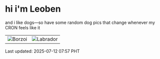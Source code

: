 # hi i'm Leoben

and i like dogs—so have some random dog pics that change whenever my CRON feels like it

|  |  |
|--------|----------|
| ![Borzoi](https://random-dog-vercel.vercel.app/api/random-borzoi?v=1752278238) | ![Labrador](https://random-dog-vercel.vercel.app/api/random-labrador?v=1752278238) |

Last updated: 2025-07-12 07:57 PHT
